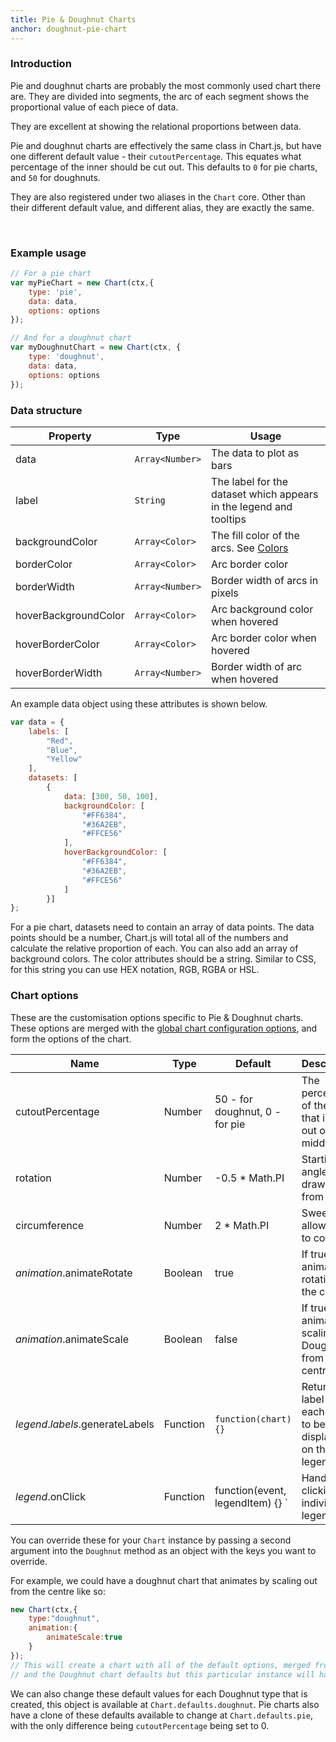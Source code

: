 ```yaml
---
title: Pie & Doughnut Charts
anchor: doughnut-pie-chart
---
```

### Introduction
Pie and doughnut charts are probably the most commonly used chart there are. They are divided into segments, the arc of each segment shows the proportional value of each piece of data.

They are excellent at showing the relational proportions between data.

Pie and doughnut charts are effectively the same class in Chart.js, but have one different default value - their `cutoutPercentage`. This equates what percentage of the inner should be cut out. This defaults to `0` for pie charts, and `50` for doughnuts.

They are also registered under two aliases in the `Chart` core. Other than their different default value, and different alias, they are exactly the same.

<div class="canvas-holder half">
	<canvas width="250" height="125"></canvas>
</div>

<div class="canvas-holder half">
	<canvas width="250" height="125"></canvas>
</div>
<br>

### Example usage

```javascript
// For a pie chart
var myPieChart = new Chart(ctx,{
	type: 'pie',
	data: data,
	options: options
});
```

```javascript
// And for a doughnut chart
var myDoughnutChart = new Chart(ctx, {
	type: 'doughnut',
	data: data,
	options: options
});
```

### Data structure

Property | Type | Usage
--- | --- | ---
data | `Array<Number>` | The data to plot as bars
label | `String` | The label for the dataset which appears in the legend and tooltips
backgroundColor | `Array<Color>` | The fill color of the arcs. See [Colors](#getting-started-colors)
borderColor | `Array<Color>` | Arc border color
borderWidth | `Array<Number>` | Border width of arcs in pixels
hoverBackgroundColor | `Array<Color>` | Arc background color when hovered
hoverBorderColor | `Array<Color>` | Arc border color when hovered
hoverBorderWidth | `Array<Number>` | Border width of arc when hovered

An example data object using these attributes is shown below.

```javascript
var data = {
    labels: [
        "Red",
        "Blue",
        "Yellow"
    ],
    datasets: [
        {
            data: [300, 50, 100],
            backgroundColor: [
                "#FF6384",
                "#36A2EB",
                "#FFCE56"
            ],
            hoverBackgroundColor: [
                "#FF6384",
                "#36A2EB",
                "#FFCE56"
            ]
        }]
};
```

For a pie chart, datasets need to contain an array of data points. The data points should be a number, Chart.js will total all of the numbers and calculate the relative proportion of each. You can also add an array of background colors. The color attributes should be a string. Similar to CSS, for this string you can use HEX notation, RGB, RGBA or HSL.

### Chart options

These are the customisation options specific to Pie & Doughnut charts. These options are merged with the [global chart configuration options](#getting-started-global-chart-configuration), and form the options of the chart.

Name | Type | Default | Description
--- | --- | --- | ---
cutoutPercentage | Number | 50 - for doughnut, 0 - for pie | The percentage of the chart that is cut out of the middle.
rotation | Number | -0.5 * Math.PI | Starting angle to draw arcs from
circumference | Number | 2 * Math.PI | Sweep to allow arcs to cover
*animation*.animateRotate | Boolean |true | If true, will animate the rotation of the chart.
*animation*.animateScale | Boolean | false | If true, will animate scaling the Doughnut from the centre.
*legend*.*labels*.generateLabels | Function | `function(chart) {} ` | Returns a label for each item to be displayed on the legend.
*legend*.onClick | Function | function(event, legendItem) {} ` | Handles clicking an individual legend item

You can override these for your `Chart` instance by passing a second argument into the `Doughnut` method as an object with the keys you want to override.

For example, we could have a doughnut chart that animates by scaling out from the centre like so:

```javascript
new Chart(ctx,{
	type:"doughnut",
	animation:{
		animateScale:true
	}
});
// This will create a chart with all of the default options, merged from the global config,
// and the Doughnut chart defaults but this particular instance will have `animateScale` set to `true`.
```

We can also change these default values for each Doughnut type that is created, this object is available at `Chart.defaults.doughnut`. Pie charts also have a clone of these defaults available to change at `Chart.defaults.pie`, with the only difference being `cutoutPercentage` being set to 0.
